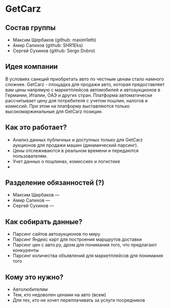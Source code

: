 # GetCarz

## Состав группы
- Максим Щербаков (github: maxim1eth)
- Амир Салихов (github: SHR1Eks)
- Сергей Сухинов (github: Sergo Dobro)

## Идея компании
В условиях санкций приобретать авто по честным ценам стало намного сложнее. GetCarz - площадка для продажи авто, которая предоставляет вам цены напрямую с маркетплейсов автомобилей и автоаукционов в Германии, Италии, ОАЭ и других стран. Платформа автоматически рассчитывает цену для потребителя с учетом пошлин, налогов и комиссий. При этом на платформу выставляются только высокомаржинальные для GetCarz позиции. 

## Как это работает?
- Анализ данных публичных и доступных только для GetCarz аукционов для продажи машин (динамический парсинг).  
- Цены отслеживаются в реальном времени и передаются пользователям.   
- Учет данных о пошлинах, комиссиях и логистике
- 
## Разделение обязанностей (?)
- Максим Щербаков —  
- Амир Салихов —  
- Сергей Сухинов —   

## Как собирать данные?
- Парсинг сайтов автоаукционов по миру
- Парсинг Яндекс карт для построения маршрутов доставки
- Парсинг цен с авто.ру, дром для понимания того, что предлагают конкуренты
- Парсинг количества объявлений для маркетплейсов для понимания того
## Кому это нужно?
- Автолюбителям
- Тем, кто недоволен ценами на авто (всем)
- Для тех, кто не хочет переплачивать за услуги посредников
